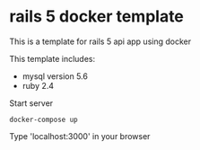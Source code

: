 # rails 5 docker template

This is a template for rails 5 api app using docker

This template includes:

* mysql version 5.6
* ruby 2.4

Start server

```
docker-compose up
```

Type 'localhost:3000' in your browser
